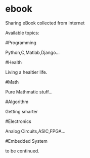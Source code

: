 # ebook
Sharing eBook collected from Internet

Available topics:

#Programming  

Python,C,Matlab,Django...

#Health  

Living a healtier life.

#Math  

Pure Mathmatic stuff...

#Algorithm  

Getting smarter

#Electronics  

Analog Circuits,ASIC,FPGA...

#Embedded System  

to be continued.
